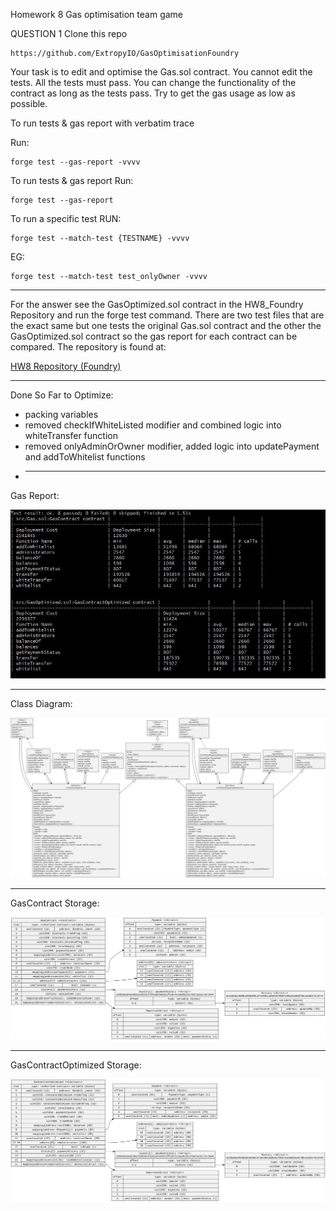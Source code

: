 Homework 8
Gas optimisation team game

QUESTION 1
Clone this repo

    https://github.com/ExtropyIO/GasOptimisationFoundry

Your task is to edit and optimise the Gas.sol contract.
You cannot edit the tests.
All the tests must pass.
You can change the functionality of the contract as long as the tests pass.
Try to get the gas usage as low as possible.

To run tests & gas report with verbatim trace

Run:

    forge test --gas-report -vvvv

To run tests & gas report
Run:

    forge test --gas-report

To run a specific test
RUN:

    forge test --match-test {TESTNAME} -vvvv

EG:

    forge test --match-test test_onlyOwner -vvvv

---

For the answer see the GasOptimized.sol contract in the HW8_Foundry Repository and run the forge test command. There are two test files that are the exact same but one tests the original Gas.sol contract and the other the GasOptimized.sol contract so the gas report for each contract can be compared. The repository is found at:

[HW8 Repository (Foundry)](https://github.com/ecorey/HW8_Foundry)

---

Done So Far to Optimize:

- packing variables
- removed checkIfWhiteListed modifier and combined logic into whiteTransfer function
- removed onlyAdminOrOwner modifier, added logic into updatePayment and addToWhitelist functions
- ***

Gas Report:

![Gas Report](https://github.com/ecorey/Solidity-Course-Expert/blob/main/Week2/report.JPG)

---

Class Diagram:

![Class Diagram](https://github.com/ecorey/Solidity-Course-Expert/blob/main/Week2/classDiagram.svg)

---

GasContract Storage:

![GasContract Storage](https://github.com/ecorey/Solidity-Course-Expert/blob/main/Week2/GasContract.svg)

---

GasContractOptimized Storage:

![GasContractOptimized Storage](https://github.com/ecorey/Solidity-Course-Expert/blob/main/Week2/GasContractOptimized.svg)
